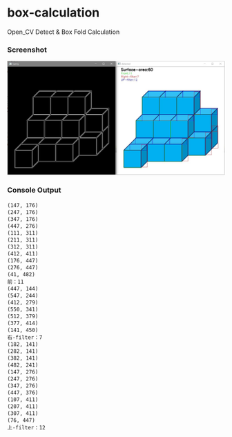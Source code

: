 # box-calculation
Open_CV Detect &amp; Box Fold Calculation

### Screenshot
![Screenshot](https://github.com/lifankohome/box-calculation/blob/master/screenshot.jpg?raw=true)

### Console Output
```
(147, 176)
(247, 176)
(347, 176)
(447, 276)
(111, 311)
(211, 311)
(312, 311)
(412, 411)
(176, 447)
(276, 447)
(41, 482)
前：11
(447, 144)
(547, 244)
(412, 279)
(550, 341)
(512, 379)
(377, 414)
(141, 450)
右-filter：7
(182, 141)
(282, 141)
(382, 141)
(482, 241)
(147, 276)
(247, 276)
(347, 276)
(447, 376)
(107, 411)
(207, 411)
(307, 411)
(76, 447)
上-filter：12
```